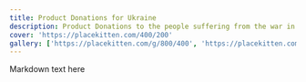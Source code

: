```yaml
---
title: Product Donations for Ukraine
description: Product Donations to the people suffering from the war in Ukraine - medical supplies and practical tools for protection and survival
cover: 'https://placekitten.com/400/200'
gallery: ['https://placekitten.com/g/800/400', 'https://placekitten.com/600/600']
---
```


Markdown text here
